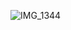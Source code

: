 ![IMG_1344](https://github.com/DJDevon3/My_Circuit_Python_Projects/assets/49322231/ad0c3e98-a7ab-4ba5-961f-ef6b04b22575)

